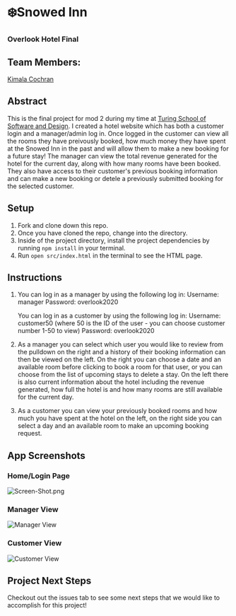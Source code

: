 # ❄️Snowed Inn
### Overlook Hotel Final

## Team Members:
[Kimala Cochran](https://github.com/kimalajoy)

## Abstract
This is the final project for mod 2 during my time at [Turing School of Software and Design](https://turing.io/). I created a hotel website which has both a customer login and a manager/admin log in. Once logged in the customer can view all the rooms they have preivously booked, how much money they have spent at the Snowed Inn in the past and will allow them to make a new booking for a future stay! The manager can view the total revenue generated for the hotel for the current day, along with how many rooms have been booked. They also have access to their customer's previous booking information and can make a new booking or detele a previously submitted booking for the selected customer.

## Setup
1. Fork and clone down this repo.
2. Once you have cloned the repo, change into the directory.
3. Inside of the project directory, install the project dependencies by running ```npm install``` in your terminal.
4. Run ```open src/index.html``` in the terminal to see the HTML page.

## Instructions
1. You can log in as a manager by using the following log in: 
    Username: manager
    Password: overlook2020
    
    You can log in as a customer by using the following log in:
      Username: customer50 (where 50 is the ID of the user - you can choose customer number 1-50 to view)
      Password: overlook2020
      
2. As a manager you can select which user you would like to review from the pulldown on the right and a history of their booking information can then be viewed on the left. On the right you can choose a date and an available room before clicking to book a room for that user, or you can choose from the list of upcoming stays to delete a stay. On the left there is also current information about the hotel including the revenue generated, how full the hotel is and how many rooms are still available for the current day.

3. As a customer you can view your previously booked rooms and how much you have spent at the hotel on the left, on the right side you can select a day and an available room to make an upcoming booking request.

## App Screenshots
### Home/Login Page
![Screen-Shot.png](https://user-images.githubusercontent.com/54754467/79988514-faa97c80-846b-11ea-868b-c3b4f300a493.png)
### Manager View
![Manager View](https://user-images.githubusercontent.com/54754467/79988642-1d3b9580-846c-11ea-9561-37eb2d0d7d99.png)
### Customer View
![Customer View](https://user-images.githubusercontent.com/54754467/79988574-0c8b1f80-846c-11ea-99ae-4e938da0ada1.png)

## Project Next Steps
Checkout out the issues tab to see some next steps that we would like to accomplish for this project!
